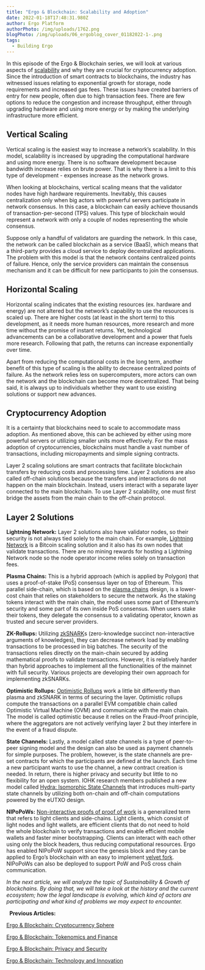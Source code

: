 ```yaml
---
title: "Ergo & Blockchain: Scalability and Adoption"
date: 2022-01-18T17:48:31.980Z
author: Ergo Platform
authorPhoto: /img/uploads/1762.png
blogPhoto: /img/uploads/06_ergoblog_cover_01182022-1-.png
tags:
  - Building Ergo
---
```

<!--StartFragment-->

In this episode of the Ergo & Blockchain series, we will look at various aspects of [scalability](https://www.investopedia.com/terms/s/scalability.asp) and why they are crucial for cryptocurrency adoption. Since the introduction of smart contracts to blockchains, the industry has witnessed issues relating to exponential growth for storage, node requirements and increased gas fees. These issues have created barriers of entry for new people, often due to high transaction fees. There are few options to reduce the congestion and increase throughput, either through upgrading hardware and using more energy or by making the underlying infrastructure more efficient.

## Vertical Scaling

Vertical scaling is the easiest way to increase a network’s scalability. In this model, scalability is increased by upgrading the computational hardware and using more energy. There is no software development because bandwidth increase relies on brute power. That is why there is a limit to this type of development - expenses increase as the network grows. 

When looking at blockchains, vertical scaling means that the validator nodes have high hardware requirements. Inevitably, this causes centralization only when big actors with powerful servers participate in network consensus. In this case, a blockchain can easily achieve thousands of transaction-per-second (TPS) values. This type of blockchain would represent a network with only a couple of nodes representing the whole consensus.

Suppose only a handful of validators are guarding the network. In this case, the network can be called blockchain as a service (BaaS), which means that a third-party provides a cloud service to deploy decentralized applications. The problem with this model is that the network contains centralized points of failure. Hence, only the service providers can maintain the consensus mechanism and it can be difficult for new participants to join the consensus.

## Horizontal Scaling

Horizontal scaling indicates that the existing resources (ex. hardware and energy) are not altered but the network’s capability to use the resources is scaled up. There are higher costs (at least in the short term) to this development, as it needs more human resources, more research and more time without the promise of instant returns. Yet, technological advancements can be a collaborative development and a power that fuels more research. Following that path, the returns can increase exponentially over time.

Apart from reducing the computational costs in the long term, another benefit of this type of scaling is the ability to decrease centralized points of failure. As the network relies less on supercomputers, more actors can own the network and the blockchain can become more decentralized. That being said, it is always up to individuals whether they want to use existing solutions or support new advances.

## Cryptocurrency Adoption

It is a certainty that blockchains need to scale to accommodate mass adoption. As mentioned above, this can be achieved by either using more powerful servers or utilizing smaller units more effectively. For the mass adoption of cryptocurrencies, blockchains must handle a vast number of transactions, including micropayments and simple signing contracts.

Layer 2 scaling solutions are smart contracts that facilitate blockchain transfers by reducing costs and processing time. Layer 2 solutions are also called off-chain solutions because the transfers and interactions do not happen on the main blockchain. Instead, users interact with a separate layer connected to the main blockchain. To use Layer 2 scalability, one must first bridge the assets from the main chain to the off-chain protocol.

## Layer 2 Solutions

**Lightning Network:** Layer 2 solutions also have validator nodes, so their security is not always tied solely to the main chain. For example, [Lightning Network](http://lightning.network/how-it-works/) is a Bitcoin scaling solution and it also has its own nodes that validate transactions. There are no mining rewards for hosting a Lightning Network node so the node operator income relies solely on transaction fees.

**Plasma Chains:** This is a hybrid approach (which is applied by Polygon) that uses a proof-of-stake (PoS) consensus layer on top of Ethereum. This parallel side-chain, which is based on the [plasma chains](https://ethereum.org/en/developers/docs/scaling/plasma/) design, is a lower-cost chain that relies on stakeholders to secure the network. As the staking tokens interact with the main chain, the model uses some part of Ethereum’s security and some part of its own inside PoS consensus. When users stake their tokens, they delegate the consensus to a validating operator, known as trusted and secure server providers.

**ZK-Rollups:** Utilizing [zkSNARK](https://blog.ethereum.org/2016/12/05/zksnarks-in-a-nutshell/)s (zero-knowledge succinct non-interactive arguments of knowledges), they can decrease network load by enabling transactions to be processed in big batches. The security of the transactions relies directly on the main-chain secured by adding mathematical proofs to validate transactions. However, it is relatively harder than hybrid approaches to implement all the functionalities of the mainnet with full security. Various projects are developing their own approach for implementing zkSNARKs.

**Optimistic Rollups:** [Optimistic Rollups](https://docs.ethhub.io/ethereum-roadmap/layer-2-scaling/optimistic_rollups/) work a little bit differently than plasma and zkSNARK in terms of securing the layer. Optimistic rollups compute the transactions on a parallel EVM compatible chain called Optimistic Virtual Machine (OVM) and communicate with the main chain. The model is called optimistic because it relies on the Fraud-Proof principle, where the aggregators are not actively verifying layer 2 but they interfere in the event of a fraud dispute. 

**State Channels:** Lastly, a model called state channels is a type of peer-to-peer signing model and the design can also be used as payment channels for simple purposes. The problem, however, is the state channels are pre-set contracts for which the participants are defined at the launch. Each time a new participant wants to use the channel, a new contract creation is needed. In return, there is higher privacy and security but little to no flexibility for an open system. IOHK research members published a new model called [Hydra: Isomorphic State Channels](https://iohk.io/en/research/library/papers/hydrafast-isomorphic-state-channels/) that introduces multi-party state channels by utilizing both on-chain and off-chain computations powered by the eUTXO design.

**NIPoPoWs:** [Non-interactive proofs of proof of work](http://docs.ergoplatform.org/dev/protocol/nipopow/) is a generalized term that refers to light clients and side-chains. Light clients, which consist of light nodes and light wallets, are efficient clients that do not need to hold the whole blockchain to verify transactions and enable efficient mobile wallets and faster miner bootstrapping. Clients can interact with each other using only the block headers, thus reducing computational resources. Ergo has enabled NIPoPoW support since the genesis block and they can be applied to Ergo’s blockchain with an easy to implement [velvet fork](https://www.coindesk.com/markets/2018/03/15/velvet-forks-crypto-updates-without-the-controversy/). NIPoPoWs can also be deployed to support PoW and PoS cross chain communication.

*In the next article, we will analyze the topic of Sustainability & Growth of blockchains. By doing that, we will take a look at the history and the current ecosystem; how the legal landscape is evolving, which kind of actors are participating and what kind of problems we may expect to encounter.*

  **Previous Articles:**

[Ergo & Blockchain: Cryptocurrency Sphere](https://ergoplatform.org/en/blog/2021-10-26-ergo-blockchain-cryptocurrency-sphere/)

[Ergo & Blockchain: Tokenomics and Finance](https://ergoplatform.org/en/blog/2021-11-05-ergo-blockchain-tokenomics-and-finance/)

[Ergo & Blockchain: Privacy and Security](https://ergoplatform.org/en/blog/2021-12-02-ergo-blockchain-privacy-and-security/)

[Ergo & Blockchain: Technology and Innovation](https://ergoplatform.org/en/blog/2021-12-28-ergo-blockchain-technology-and-innovation/)

<!--EndFragment-->